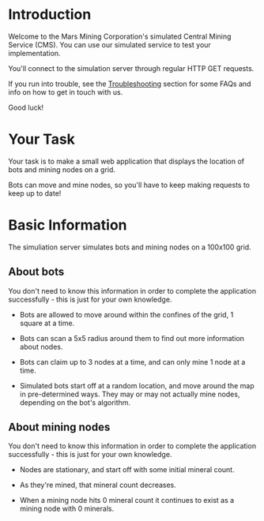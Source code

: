 
# Introduction

Welcome to the Mars Mining Corporation's simulated Central Mining Service (CMS). You can use our simulated
service to test your implementation.

You'll connect to the simulation server through regular HTTP GET requests.

If you run into trouble, see the [Troubleshooting](#troubleshooting-faqs) section for some FAQs and info on how to get in touch with us.

Good luck!

# Your Task

Your task is to make a small web application that displays the location of bots and mining nodes on a grid.

Bots can move and mine nodes, so you'll have to keep making requests to keep up to date!

# Basic Information

The simuliation server simulates bots and mining nodes on a 100x100 grid. 

## About bots

<aside class="notice">
  You don't need to know this information in order to complete the application successfully - this is just for your own knowledge.
</aside>

* Bots are allowed to move around within the confines of the grid, 1 square at a time. 

* Bots can scan a 5x5 radius around them to find out more information about nodes.

* Bots can claim up to 3 nodes at a time, and can only mine 1 node at a time.

* Simulated bots start off at a random location, and move around the map in pre-determined ways. They may or may not actually mine nodes, depending
on the bot's algorithm.

## About mining nodes

<aside class="notice">
  You don't need to know this information in order to complete the application successfully - this is just for your own knowledge.
</aside>

* Nodes are stationary, and start off with some initial mineral count.

* As they're mined, that mineral count decreases.

* When a mining node hits 0 mineral count it continues to exist as a mining node with 0 minerals.
